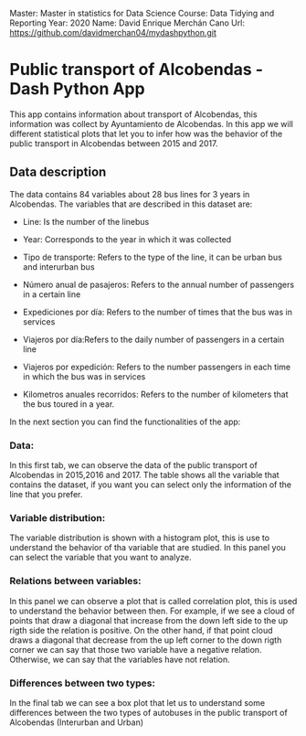 Master: Master in statistics for Data Science 
Course: Data Tidying and Reporting
Year: 2020
Name: David Enrique Merchán Cano
Url: https://github.com/davidmerchan04/mydashpython.git

# Public transport of Alcobendas - Dash Python App

This app contains information about transport of Alcobendas, this information was collect by Ayuntamiento de Alcobendas. In this app we will different statistical plots that let you to infer how was the behavior of the public transport in Alcobendas between 2015 and 2017. 


## Data description 

The data contains 84 variables about 28 bus lines for 3 years in Alcobendas. The variables that are described in this dataset are:

* Line: Is the number of the linebus

* Year: Corresponds to the year in which it was collected

* Tipo de transporte: Refers to the type of the line, it can be urban bus and interurban bus

* Número anual de pasajeros: Refers to the annual number of passengers in a certain line

* Expediciones por día: Refers to the number of times that the bus was in services

* Viajeros por día:Refers to the daily number of passengers in a certain line

* Viajeros por expedición: Refers to the number passengers in each time in which the bus was in services

* Kilometros anuales recorridos: Refers to the number of kilometers that the bus toured in a year.

In the next section you can find the functionalities of the app: 

### Data:

In this first tab, we can observe the data of the public transport of Alcobendas in 2015,2016 and 2017. The table shows all the variable that contains the dataset,
if you want you can select only the information of the line that you prefer. 

### Variable distribution:

The variable distribution is shown with a histogram plot, this is use to understand the behavior of tha variable that are studied. In this panel
you can select the variable that you want to analyze. 

### Relations between variables: 

In this panel we can observe a plot that is called correlation plot, this is used to understand the behavior between then. For example, if we see a cloud of points that draw a diagonal that increase
from the down left side to the up rigth side the relation is positive. On the other hand, if that point cloud draws  a diagonal that decrease from the up left corner to  the down rigth corner we can say
that those two variable have a negative relation. Otherwise, we can say that the variables have not relation. 

### Differences between two types:

In the final tab we can see a box plot that let us to understand some differences between the two types of autobuses in the public transport of Alcobendas (Interurban and Urban)
